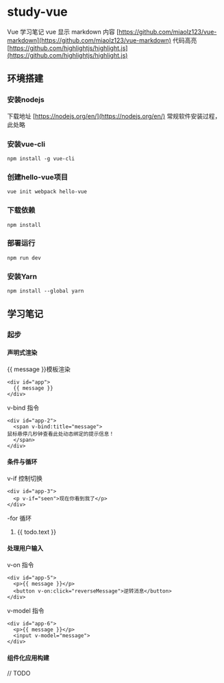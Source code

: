 # study-vue #
Vue 学习笔记
vue 显示 markdown 内容 [https://github.com/miaolz123/vue-markdown](https://github.com/miaolz123/vue-markdown)
代码高亮 [https://github.com/highlightjs/highlight.js](https://github.com/highlightjs/highlight.js)
## 环境搭建 ##

### 安装nodejs  ###
下载地址 [https://nodejs.org/en/](https://nodejs.org/en/)
常规软件安装过程，此处略

### 安装vue-cli  ###
    npm install -g vue-cli

### 创建hello-vue项目 ###
    vue init webpack hello-vue

### 下载依赖 ###
    npm install

### 部署运行 ###
    npm run dev

### 安装Yarn

```
npm install --global yarn
```



## 学习笔记 ##

### 起步 ###

#### 声明式渲染 ####

{{ message }}模板渲染

    <div id="app">
      {{ message }}
    </div>

v-bind 指令

    <div id="app-2">
      <span v-bind:title="message">
    鼠标悬停几秒钟查看此处动态绑定的提示信息！
      </span>
    </div>

#### 条件与循环 ####

v-if 控制切换

    <div id="app-3">
      <p v-if="seen">现在你看到我了</p>
    </div>

-for 循环

<div id="app-4">
  <ol>
<li v-for="todo in todos">
  {{ todo.text }}
</li>
  </ol>
</div>

#### 处理用户输入 ####

v-on 指令

    <div id="app-5">
      <p>{{ message }}</p>
      <button v-on:click="reverseMessage">逆转消息</button>
    </div>

v-model 指令

    <div id="app-6">
      <p>{{ message }}</p>
      <input v-model="message">
    </div>


#### 组件化应用构建 ####
// TODO